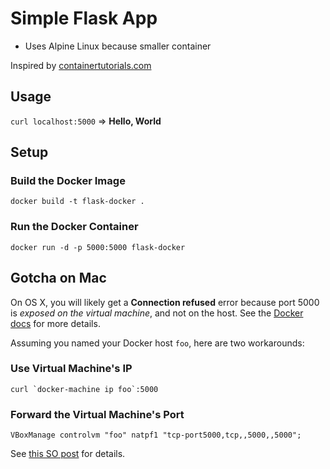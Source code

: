 # Simple Flask App

* Uses Alpine Linux because smaller container

Inspired by [containertutorials.com](http://containertutorials.com/docker-compose/flask-simple-app.html)

## Usage

`curl localhost:5000` => **Hello, World**

## Setup

### Build the Docker Image

```
docker build -t flask-docker .
```

### Run the Docker Container

```
docker run -d -p 5000:5000 flask-docker
```

## Gotcha on Mac

On OS X, you will likely get a **Connection refused** error because port 5000 is
*exposed on the virtual machine*, and not on the host. See the
[Docker docs](https://docs.docker.com/engine/installation/mac/#access-container-ports)
for more details.

Assuming you named your Docker host `foo`, here are two workarounds:

### Use Virtual Machine's IP

```
curl `docker-machine ip foo`:5000
```

### Forward the Virtual Machine's Port

```
VBoxManage controlvm "foo" natpf1 "tcp-port5000,tcp,,5000,,5000";
```

See [this SO post](http://stackoverflow.com/a/32175164/234233) for details.

